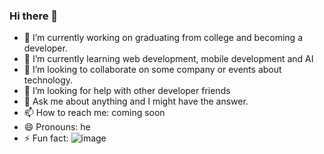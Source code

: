 ### Hi there 👋


- 🔭 I’m currently working on graduating from college and becoming a developer.
- 🌱 I’m currently learning web development, mobile development and AI
- 👯 I’m looking to collaborate on some company or events about technology.
- 🤔 I’m looking for help with other developer friends
- 💬 Ask me about anything and I might have the answer.
- 📫 How to reach me: coming soon
- 😄 Pronouns: he
- ⚡ Fun fact: ![image](https://user-images.githubusercontent.com/73259540/179160873-0612a097-b3c0-4303-9723-73daf05abb20.png)


